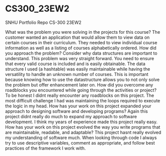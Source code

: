 # CS300_23EW2
SNHU Portfolio Repo
CS-300 23EW2

What was the problem you were solving in the projects for this course?  The customer wanted an application that would allow them to view data on certain courses in their curriculum.  They needed to view individual course information as well as a listing of courses alphabetically ordered.
How did you approach the problem? Consider why data structures are important to understand.  This problem was very straight forward.  You need to ensure that every valid course is included and is easily obtainable.  The data structure I used (a hashtable) was easily maintainable while having the versatility to handle an unknown number of courses.  This is important because knowing how to use the datastructure allows you to not only solve the problem but offer enhancement later on.
How did you overcome any roadblocks you encountered while going through the activities or project?  To be honest I didnt really encounter any roadblocks on this project.  The most difficult challenge I had was maintaining the loops required to execute the logic in my head.
How has your work on this project expanded your approach to designing software and developing programs?  Again this project didnt really do much to expand my approach to software development.  I think my years of experience made this project really easy. 
How has your work on this project evolved the way you write programs that are maintainable, readable, and adaptable?  This project hasnt really evolved my understanding of software much.  When looking through code I always try to use descriptive variables, comment as appropriate, and follow best practices of the framework I work with.
